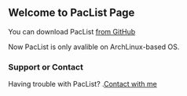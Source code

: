 ## Welcome to PacList Page

You can download PacList [from GitHub](https://github.com/OneParsec/PacList/releases)

Now PacList is only avalible on ArchLinux-based OS.

### Support or Contact

Having trouble with PacList? .[Contact with me](https://github.com/OneParsec/PacList/issues)
